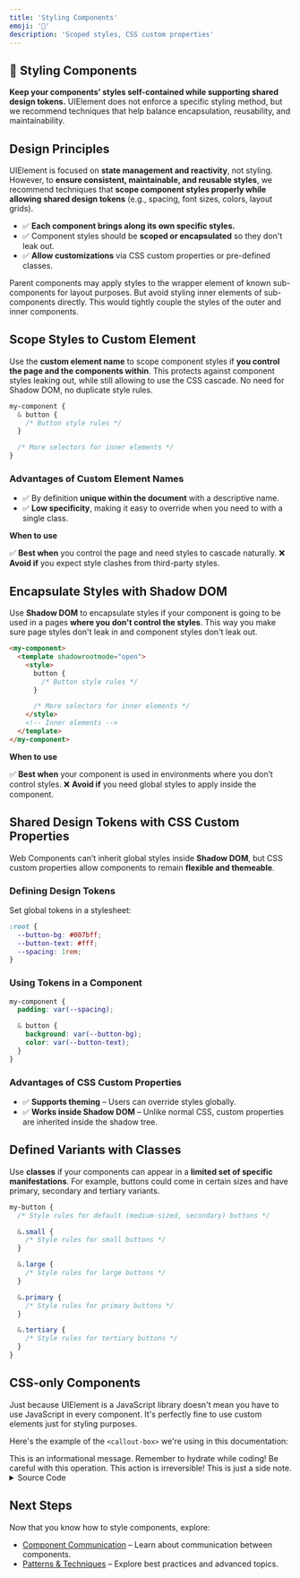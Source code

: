 ```yaml
---
title: 'Styling Components'
emoji: '🎨'
description: 'Scoped styles, CSS custom properties'
---
```


<section class="hero">

# 🎨 Styling Components

<p class="lead"><strong>Keep your components’ styles self-contained while supporting shared design tokens.</strong> UIElement does not enforce a specific styling method, but we recommend techniques that help balance encapsulation, reusability, and maintainability.</p>
</section>

<section>

## Design Principles

UIElement is focused on **state management and reactivity**, not styling. However, to **ensure consistent, maintainable, and reusable styles**, we recommend techniques that **scope component styles properly while allowing shared design tokens** (e.g., spacing, font sizes, colors, layout grids).

- ✅ **Each component brings along its own specific styles.**
- ✅ Component styles should be **scoped or encapsulated** so they don't leak out.
- ✅ **Allow customizations** via CSS custom properties or pre-defined classes.

Parent components may apply styles to the wrapper element of known sub-components for layout purposes. But avoid styling inner elements of sub-components directly. This would tightly couple the styles of the outer and inner components.

</section>

<section>

## Scope Styles to Custom Element

Use the **custom element name** to scope component styles if **you control the page and the components within**. This protects against component styles leaking out, while still allowing to use the CSS cascade. No need for Shadow DOM, no duplicate style rules.

```css
my-component {
  & button {
    /* Button style rules */
  }

  /* More selectors for inner elements */
}
```

### Advantages of Custom Element Names

- ✅ By definition **unique within the document** with a descriptive name.
- ✅ **Low specificity**, making it easy to override when you need to with a single class.

<callout-box class="tip">

**When to use**

✅ **Best when** you control the page and need styles to cascade naturally.
❌ **Avoid if** you expect style clashes from third-party styles.

</callout-box>

</section>

<section>

## Encapsulate Styles with Shadow DOM

Use **Shadow DOM** to encapsulate styles if your component is going to be used in a pages **where you don't control the styles**. This way you make sure page styles don't leak in and component styles don't leak out.

```html
<my-component>
  <template shadowrootmode="open">
    <style>
      button {
        /* Button style rules */
      }

      /* More selectors for inner elements */
    </style>
    <!-- Inner elements -->
  </template>
</my-component>
```

<callout-box class="tip">

**When to use**

✅ **Best when** your component is used in environments where you don’t control styles.
❌ **Avoid if** you need global styles to apply inside the component.

</callout-box>

</section>

<section>

## Shared Design Tokens with CSS Custom Properties

Web Components can’t inherit global styles inside **Shadow DOM**, but CSS custom properties allow components to remain **flexible and themeable**.

### Defining Design Tokens

Set global tokens in a stylesheet:

```css
:root {
  --button-bg: #007bff;
  --button-text: #fff;
  --spacing: 1rem;
}
```

### Using Tokens in a Component

```css
my-component {
  padding: var(--spacing);

  & button {
    background: var(--button-bg);
    color: var(--button-text);
  }
}
```

### Advantages of CSS Custom Properties

- ✅ **Supports theming** – Users can override styles globally.
- ✅ **Works inside Shadow DOM** – Unlike normal CSS, custom properties are inherited inside the shadow tree.

</section>

<section>

## Defined Variants with Classes

Use **classes** if your components can appear in a **limited set of specific manifestations**. For example, buttons could come in certain sizes and have primary, secondary and tertiary variants.

```css
my-button {
  /* Style rules for default (medium-sized, secondary) buttons */

  &.small {
    /* Style rules for small buttons */
  }

  &.large {
    /* Style rules for large buttons */
  }

  &.primary {
    /* Style rules for primary buttons */
  }

  &.tertiary {
    /* Style rules for tertiary buttons */
  }
}
```

</section>

<section>

## CSS-only Components

Just because UIElement is a JavaScript library doesn't mean you have to use JavaScript in every component. It's perfectly fine to use custom elements just for styling purposes.

Here's the example of the `<callout-box>` we're using in this documentation:

<component-demo>
	<div class="preview">
		<callout-box>This is an informational message.</callout-box>
		<callout-box class="tip">Remember to hydrate while coding!</callout-box>
		<callout-box class="caution">Be careful with this operation.</callout-box>
		<callout-box class="danger">This action is irreversible!</callout-box>
		<callout-box class="note">This is just a side note.</callout-box>
	</div>
	<details>
		<summary>Source Code</summary>
		<lazy-load src="./examples/callout-box.html">
			<callout-box>
				<p class="loading" role="status">Loading...</p>
				<p class="error" role="alert" aria-live="polite"></p>
			</callout-box>
		</lazy-load>
	</details>
</component-demo>

</section>

<section>

## Next Steps

Now that you know how to style components, explore:

- [Component Communication](component-communication.html) – Learn about communication between components.
- [Patterns & Techniques](patterns-techniques.html) – Explore best practices and advanced topics.

</section>
